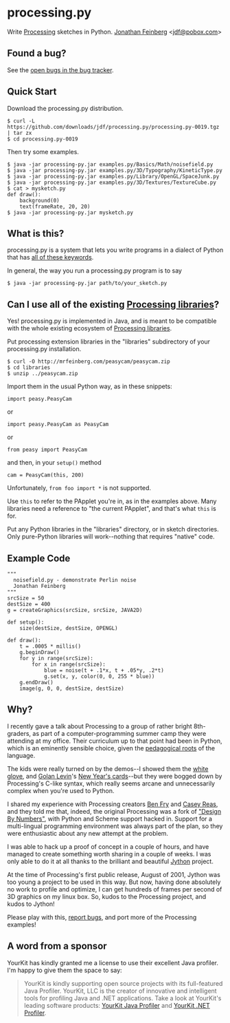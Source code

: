 # processing.py #

Write [Processing](http://processing.org) sketches in Python.
[Jonathan Feinberg](http://mrfeinberg.com) &lt;[jdf@pobox.com](mailto:jdf@pobox.com)&gt;

## Found a bug? ##

See the [open bugs in the bug tracker](http://github.com/jdf/processing.py/issues).

## Quick Start ##

Download the processing.py distribution.

    $ curl -L https://github.com/downloads/jdf/processing.py/processing.py-0019.tgz | tar zx
    $ cd processing.py-0019

Then try some examples.

    $ java -jar processing-py.jar examples.py/Basics/Math/noisefield.py
    $ java -jar processing-py.jar examples.py/3D/Typography/KineticType.py
    $ java -jar processing-py.jar examples.py/Library/OpenGL/SpaceJunk.py
    $ java -jar processing-py.jar examples.py/3D/Textures/TextureCube.py
    $ cat > mysketch.py
    def draw():
        background(0)
        text(frameRate, 20, 20)
    $ java -jar processing-py.jar mysketch.py

## What is this? ##

processing.py is a system that lets you write programs in a dialect
of Python that has [all of these keywords](http://processing.org/reference/). 

In general, the way you run a processing.py program is to say

    $ java -jar processing-py.jar path/to/your_sketch.py

## Can I use all of the existing [Processing libraries](http://processing.org/reference/libraries/)? ##

Yes! processing.py is implemented in Java, and is meant to be compatible
with the whole existing ecosystem of
[Processing libraries](http://processing.org/reference/libraries/).

Put processing extension libraries in the "libraries" subdirectory of
your processing.py installation.

    $ curl -O http://mrfeinberg.com/peasycam/peasycam.zip
    $ cd libraries
    $ unzip ../peasycam.zip

Import them in the usual Python way, as in these snippets:

    import peasy.PeasyCam

or

    import peasy.PeasyCam as PeasyCam

or

    from peasy import PeasyCam

and then, in your `setup()` method

    cam = PeasyCam(this, 200)

Unfortunately, `from foo import *` is not supported.

Use `this` to refer to the PApplet you're in, as in the examples above.
Many libraries need a reference to "the current PApplet", and that's what
`this` is for.

Put any Python libraries in the "libraries" directory, or in sketch directories.
Only pure-Python libraries will work--nothing that requires "native" code.

## Example Code ##

	"""
	  noisefield.py - demonstrate Perlin noise
	  Jonathan Feinberg
	"""
	srcSize = 50
	destSize = 400
	g = createGraphics(srcSize, srcSize, JAVA2D)
	
	def setup():
	    size(destSize, destSize, OPENGL)
	
	def draw():
	    t = .0005 * millis()
	    g.beginDraw()
	    for y in range(srcSize):
	        for x in range(srcSize):
	            blue = noise(t + .1*x, t + .05*y, .2*t)
	            g.set(x, y, color(0, 0, 255 * blue))
	    g.endDraw()
	    image(g, 0, 0, destSize, destSize)

## Why? ##

I recently gave a talk about Processing to a group of rather bright 8th-graders,
as part of a computer-programming summer camp they were attending at my office.
Their curriculum up to that point had been in Python, which is an eminently
sensible choice, given the
[pedagogical roots](http://en.wikipedia.org/wiki/ABC_%28programming_language%29)
of the language.

The kids were really turned on by the demos--I showed them the
[white glove](http://whiteglovetracking.com/), and
[Golan Levin](http://flong.com/)'s
[New Year's cards](http://www.flong.com/storage/experience/newyear/newyear10/)--but
they were bogged down by Processing's C-like syntax, which really seems arcane
and unnecessarily complex when you're used to Python.

I shared my experience with Processing creators
[Ben Fry](http://benfry.com/) and [Casey Reas](http://reas.com/), and they
told me that, indeed, the original Processing was a fork of
["Design By Numbers"](http://dbn.media.mit.edu/), with Python and Scheme
support hacked in. Support for a multi-lingual programming
environment was always part of the plan, so they were enthusiastic
about any new attempt at the problem.

I was able to hack up a proof of concept in a couple of hours, and have
managed to create something worth sharing in a couple of weeks. I was only
able to do it at all thanks to the brilliant and beautiful
[Jython](http://www.jython.org/) project.

At the time of Processing's first public release, August of 2001,
Jython was too young a project to be used in this way. But now, having done
absolutely no work to profile and optimize, I can get hundreds of frames
per second of 3D graphics on my linux box. So, kudos to the Processing
project, and kudos to Jython!

Please play with this,
[report bugs](http://github.com/jdf/processing.py/issues),
and port more of the Processing examples!

## A word from a sponsor ##

YourKit has kindly granted me a license to use their excellent Java profiler.
I'm happy to give them the space to say:

> YourKit is kindly supporting open source projects with its full-featured Java Profiler.
> YourKit, LLC is the creator of innovative and intelligent tools for profiling
> Java and .NET applications. Take a look at YourKit's leading software products:
> [YourKit Java Profiler](http://www.yourkit.com/java/profiler/index.jsp) and
> [YourKit .NET Profiler](http://www.yourkit.com/.net/profiler/index.jsp).
